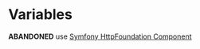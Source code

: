 # Variables
 
**ABANDONED** use [Symfony HttpFoundation Component](https://github.com/symfony/http-foundation)